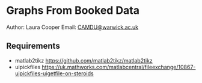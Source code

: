 # Graphs From Booked Data

Author: Laura Cooper
Email: CAMDU@warwick.ac.uk

## Requirements

- matlab2tikz https://github.com/matlab2tikz/matlab2tikz
- uipickfiles https://uk.mathworks.com/matlabcentral/fileexchange/10867-uipickfiles-uigetfile-on-steroids
